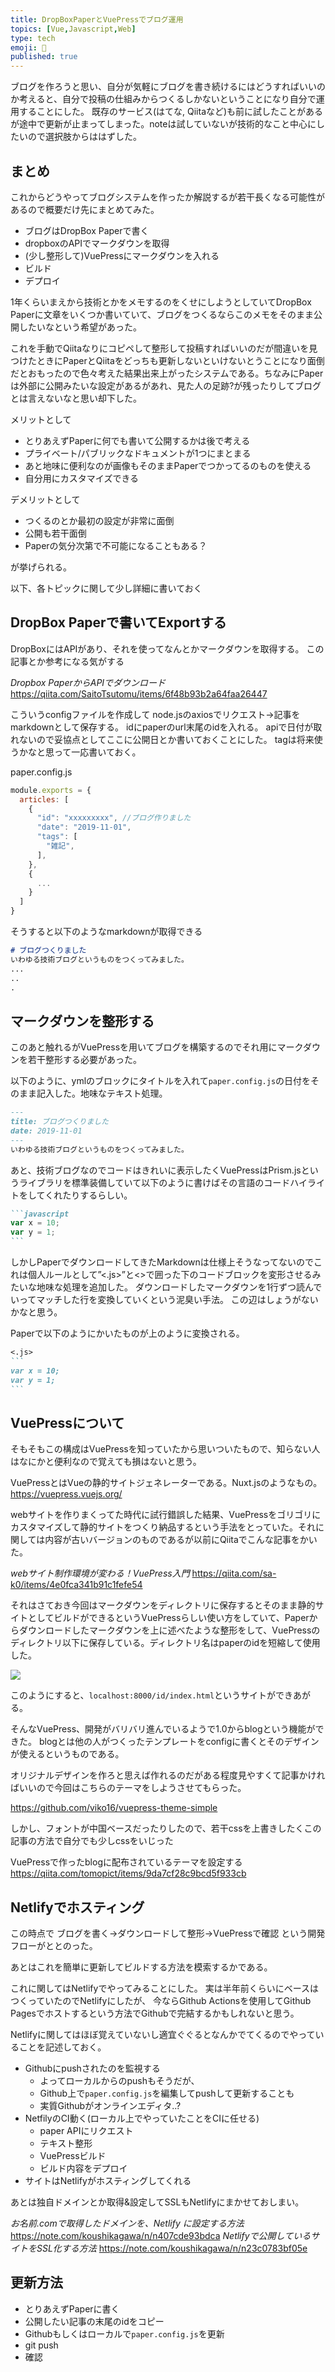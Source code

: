 ```yaml
---
title: DropBoxPaperとVuePressでブログ運用
topics: [Vue,Javascript,Web] 
type: tech
emoji: 💛
published: true
---
```

ブログを作ろうと思い、自分が気軽にブログを書き続けるにはどうすればいいのか考えると、自分で投稿の仕組みからつくるしかないということになり自分で運用することにした。
既存のサービス(はてな, Qiitaなど)も前に試したことがあるが途中で更新が止まってしまった。noteは試していないが技術的なこと中心にしたいので選択肢からははずした。


## まとめ

これからどうやってブログシステムを作ったか解説するが若干長くなる可能性があるので概要だけ先にまとめてみた。


- ブログはDropBox Paperで書く
- dropboxのAPIでマークダウンを取得
- (少し整形して)VuePressにマークダウンを入れる
- ビルド
- デプロイ

1年くらいまえから技術とかをメモするのをくせにしようとしていてDropBox Paperに文章をいくつか書いていて、ブログをつくるならこのメモをそのまま公開したいなという希望があった。

これを手動でQiitaなりにコピペして整形して投稿すればいいのだが間違いを見つけたときにPaperとQiitaをどっちも更新しないといけないとうことになり面倒だとおもったので色々考えた結果出来上がったシステムである。ちなみにPaperは外部に公開みたいな設定があるがあれ、見た人の足跡?が残ったりしてブログとは言えないなと思い却下した。

メリットとして

- とりあえずPaperに何でも書いて公開するかは後で考える
- プライベート/パブリックなドキュメントが1つにまとまる
- あと地味に便利なのが画像もそのままPaperでつかってるのものを使える
- 自分用にカスタマイズできる

デメリットとして

- つくるのとか最初の設定が非常に面倒
- 公開も若干面倒
- Paperの気分次第で不可能になることもある？

が挙げられる。

以下、各トピックに関して少し詳細に書いておく


## DropBox Paperで書いてExportする

DropBoxにはAPIがあり、それを使ってなんとかマークダウンを取得する。
この記事とか参考になる気がする

*Dropbox PaperからAPIでダウンロード*
https://qiita.com/SaitoTsutomu/items/6f48b93b2a64faa26447

こういうconfigファイルを作成して
node.jsのaxiosでリクエスト→記事をmarkdownとして保存する。
idにpaperのurl末尾のidを入れる。
apiで日付が取れないので妥協点としてここに公開日とか書いておくことにした。
tagは将来使うかなと思って一応書いておく。

paper.config.js


````javascript
module.exports = {
  articles: [
    {
      "id": "xxxxxxxxx", //ブログ作りました
      "date": "2019-11-01",
      "tags": [
        "雑記",
      ],
    },
    {
      ...
    }
  ]
}

````

そうすると以下のようなmarkdownが取得できる



````md
# ブログつくりました
いわゆる技術ブログというものをつくってみました。
...
..
.
````

## マークダウンを整形する

このあと触れるがVuePressを用いてブログを構築するのでそれ用にマークダウンを若干整形する必要があった。

以下のように、ymlのブロックにタイトルを入れて`paper.config.js`の日付をそのまま記入した。地味なテキスト処理。



````md
---
title: ブログつくりました
date: 2019-11-01
---
いわゆる技術ブログというものをつくってみました。

````

あと、技術ブログなのでコードはきれいに表示したくVuePressはPrism.jsというライブラリを標準装備していて以下のように書けばその言語のコードハイライトをしてくれたりするらしい。


````md
```javascript
var x = 10;
var y = 1;
```

````

しかしPaperでダウンロードしてきたMarkdownは仕様上そうなってないのでこれは個人ルールとして”<.js>”と<>で囲った下のコードブロックを変形させるみたいな地味な処理を追加した。
ダウンロードしたマークダウンを1行ずつ読んでいってマッチした行を変換していくという泥臭い手法。
この辺はしょうがないかなと思う。

Paperで以下のようにかいたものが上のように変換される。


````md
<.js>
```
var x = 10;
var y = 1;
```
````

## VuePressについて

そもそもこの構成はVuePressを知っていたから思いついたもので、知らない人はなにかと便利なので覚えても損はないと思う。

VuePressとはVueの静的サイトジェネレーターである。Nuxt.jsのようなもの。
https://vuepress.vuejs.org/

webサイトを作りまくってた時代に試行錯誤した結果、VuePressをゴリゴリにカスタマイズして静的サイトをつくり納品するという手法をとっていた。それに関しては内容が古いバージョンのものであるが以前にQiitaでこんな記事をかいた。

*webサイト制作環境が変わる！VuePress入門*
https://qiita.com/sa-k0/items/4e0fca341b91c1fefe54

それはさておき今回はマークダウンをディレクトリに保存するとそのまま静的サイトとしてビルドができるというVuePressらしい使い方をしていて、Paperからダウンロードしたマークダウンを上に述べたような整形をして、VuePressのディレクトリ以下に保存している。ディレクトリ名はpaperのidを短縮して使用した。


![](https://paper-attachments.dropbox.com/s_C9B73BF881BE8D80F5BA5CF564AE2E17DD6C9FCC0134961D23E81B9FD9AC4094_1575110971250_2019-11-30_19-49-08.png)













このようにすると、`localhost:8000/id/index.html`というサイトができあがる。

そんなVuePress、開発がバリバリ進んでいるようで1.0からblogという機能ができた。
blogとは他の人がつくったテンプレートをconfigに書くとそのデザインが使えるというものである。

オリジナルデザインを作ろと思えば作れるのだがある程度見やすくて記事かければいいので今回はこちらのテーマをしようさせてもらった。

https://github.com/viko16/vuepress-theme-simple

しかし、フォントが中国ベースだったりしたので、若干cssを上書きしたくこの記事の方法で自分でも少しcssをいじった

VuePressで作ったblogに配布されているテーマを設定する
https://qiita.com/tomopict/items/9da7cf28c9bcd5f933cb



## Netlifyでホスティング

この時点で
ブログを書く→ダウンロードして整形→VuePressで確認
という開発フローがととのった。

あとはこれを簡単に更新してビルドする方法を模索するかである。

これに関してはNetlifyでやってみることにした。
実は半年前くらいにベースはつくっていたのでNetlifyにしたが、
今ならGithub Actionsを使用してGithub Pagesでホストするという方法でGithubで完結するかもしれないと思う。

Netlifyに関してはほぼ覚えていないし適宜ぐぐるとなんかでてくるのでやっていることを記述しておく。

- Githubにpushされたのを監視する
    - よってローカルからのpushもそうだが、
    - Github上で`paper.config.js`を編集してpushして更新することも
    - 実質Githubがオンラインエディタ..?
- NetfilyのCI動く(ローカル上でやっていたことをCIに任せる)
    - paper APIにリクエスト
    - テキスト整形
    - VuePressビルド
    - ビルド内容をデプロイ
- サイトはNetlifyがホスティングしてくれる

あとは独自ドメインとか取得&設定してSSLもNetlifyにまかせておしまい。

*お名前.comで取得したドメインを、Netlify に設定する方法*
https://note.com/koushikagawa/n/n407cde93bdca
*Netlifyで公開しているサイトをSSL化する方法*
https://note.com/koushikagawa/n/n23c0783bf05e


## 更新方法
- とりあえずPaperに書く
- 公開したい記事の末尾のidをコピー
- Githubもしくはローカルで`paper.config.js`を更新
- git push
- 確認

